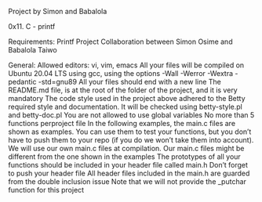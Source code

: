 Project by Simon and Babalola

0x11. C - printf


Requirements:
Printf Project Collaboration between Simon Osime and Babalola Taiwo



General:
Allowed editors: vi, vim, emacs
All your files will be compiled on Ubuntu 20.04 LTS using gcc, using the options -Wall -Werror -Wextra -pedantic -std=gnu89
All your files should end with a new line
The README.md file, is at the root of the folder of the project, and it is very mandatory
The code style used in the project above adhered to the Betty required style and documentation. It will be checked using betty-style.pl and betty-doc.pl
You are not allowed to use global variables
No more than 5 functions perproject  file
In the following examples, the main.c files are shown as examples. 
You can use them to test your functions, but you don’t have to push them to your repo (if you do we won’t take them into account). 
We will use our own main.c files at compilation. Our main.c files might be different from the one shown in the examples
The prototypes of all your functions should be included in your header file called main.h
Don’t forget to push your header file
All header files included in the main.h are guarded from the double inclusion issue
Note that we will not provide the _putchar function for this project

